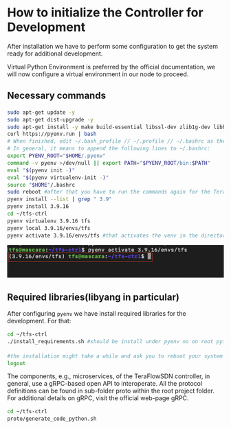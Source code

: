# How to initialize the Controller for Development

After installation we have to perform some configuration to get the system ready for additional development.

Virtual Python Environment is preferred by the official documentation, we will now configure a virtual environment in our node to proceed.

## Necessary commands

```bash
sudo apt-get update -y
sudo apt-get dist-upgrade -y
sudo apt-get install -y make build-essential libssl-dev zlib1g-dev libbz2-dev libreadline-dev libsqlite3-dev wget curl llvm git libncursesw5-dev xz-utils tk-dev libxml2-dev libxmlsec1-dev libffi-dev liblzma-dev
curl https://pyenv.run | bash
# When finished, edit ~/.bash_profile // ~/.profile // ~/.bashrc as the installer proposes.
# In general, it means to append the following lines to ~/.bashrc:
export PYENV_ROOT="$HOME/.pyenv"
command -v pyenv >/dev/null || export PATH="$PYENV_ROOT/bin:$PATH"
eval "$(pyenv init -)"
eval "$(pyenv virtualenv-init -)"
source "$HOME"/.bashrc
sudo reboot #after that you have to run the commands again for the Teraflow deployment
pyenv install --list | grep " 3.9"
pyenv install 3.9.16
cd ~/tfs-ctrl
pyenv virtualenv 3.9.16 tfs
pyenv local 3.9.16/envs/tfs
pyenv activate 3.9.16/envs/tfs #that activates the venv in the directory and you get something like this:
```

![venv-verification](./images/venv.png)

## Required libraries(libyang in particular)

After configuring `pyenv` we have install required libraries for the development. For that:

```bash
cd ~/tfs-ctrl
./install_requirements.sh #should be install under pyenv no on root python 

#the installation might take a while and ask you to reboot your system but if you have updated your distro earlier the installation process will automatically detect it and pass.
logout
```

The components, e.g., microservices, of the TeraFlowSDN controller, in general, use a gRPC-based open API to interoperate. All the protocol definitions can be found in sub-folder proto within the root project folder. For additional details on gRPC, visit the official web-page gRPC.

```bash
cd ~/tfs-ctrl
proto/generate_code_python.sh
```
